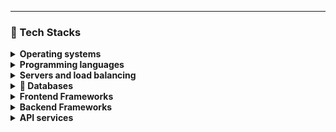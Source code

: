 <!-- ### Sobre mim
Meu nome é Eric e estou cursando Engenharia de Softare. <br/>
Atualmente trabalho com Soluções de Mídias na [Globo](https://globo.com/).
<p align="left">
  <a href="https://www.linkedin.com/in/eric-lemos" target="_blank">
    <picture>
      <source media="(prefers-color-scheme: dark)" srcset="https://img.shields.io/badge/linkedin-2e3440.svg?&style=for-the-badge&logo=linkedin&logoColor=0A66C2">
      <source media="(prefers-color-scheme: light)"srcset="https://img.shields.io/badge/linkedin-eceff4.svg?&style=for-the-badge&logo=linkedin&logoColor=0A66C2">
      <img alt="LindedIn" src="https://img.shields.io/badge/linkedin-eceff4.svg?&style=for-the-badge&logo=linkedin&logoColor=0A66C2">
    </picture>
  </a>&nbsp;
</p> -->

<hr/>

### 🤖 Tech Stacks
<p align="left">
  <details>
    <summary><b>Operating systems</b></summary>
  </details>

  <details>
    <summary><b>Programming languages</b></summary>
  </details>

  <details>
    <summary><b>Servers and load balancing</b></summary>
  </details>
    
<details>
<summary><b>💾 Databases</b></summary>
![Postgres](https://img.shields.io/badge/postgres-%23316192.svg?style=for-the-badge&logo=postgresql&logoColor=white)
![MySQL](https://img.shields.io/badge/mysql-%2300f.svg?style=for-the-badge&logo=mysql&logoColor=white)
</details>
    
  <details>
    <summary><b>Frontend Frameworks</b></summary>
  </details>
    
  <details>
    <summary><b>Backend Frameworks</b></summary>
  </details>
    
  <details>
    <summary><b>API services</b></summary>
  </details>
</p>
